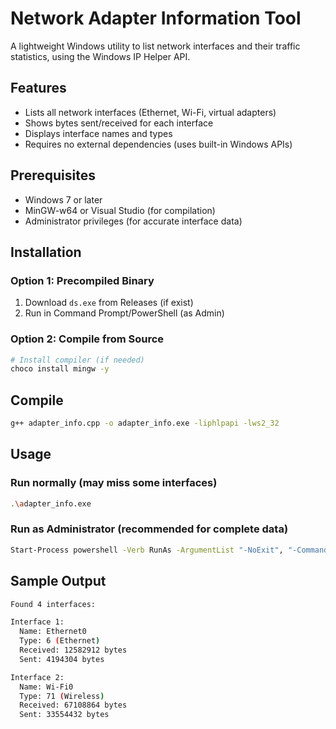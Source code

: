# Network Adapter Information Tool

A lightweight Windows utility to list network interfaces and their traffic statistics, using the Windows IP Helper API.

## Features

- Lists all network interfaces (Ethernet, Wi-Fi, virtual adapters)
- Shows bytes sent/received for each interface
- Displays interface names and types
- Requires no external dependencies (uses built-in Windows APIs)

## Prerequisites

- Windows 7 or later
- MinGW-w64 or Visual Studio (for compilation)
- Administrator privileges (for accurate interface data)

## Installation

### Option 1: Precompiled Binary
1. Download `ds.exe` from Releases (if exist)
2. Run in Command Prompt/PowerShell (as Admin)

### Option 2: Compile from Source
```bash
# Install compiler (if needed)
choco install mingw -y
```
## Compile
```bash
g++ adapter_info.cpp -o adapter_info.exe -liphlpapi -lws2_32
```

## Usage

### Run normally (may miss some interfaces)
```bash
.\adapter_info.exe
```

### Run as Administrator (recommended for complete data)
```bash
Start-Process powershell -Verb RunAs -ArgumentList "-NoExit", "-Command", "cd '$pwd'; .\adapter_info.exe"
```

## Sample Output
```bash
Found 4 interfaces:

Interface 1:
  Name: Ethernet0
  Type: 6 (Ethernet)
  Received: 12582912 bytes
  Sent: 4194304 bytes

Interface 2:
  Name: Wi-Fi0
  Type: 71 (Wireless)
  Received: 67108864 bytes
  Sent: 33554432 bytes
```